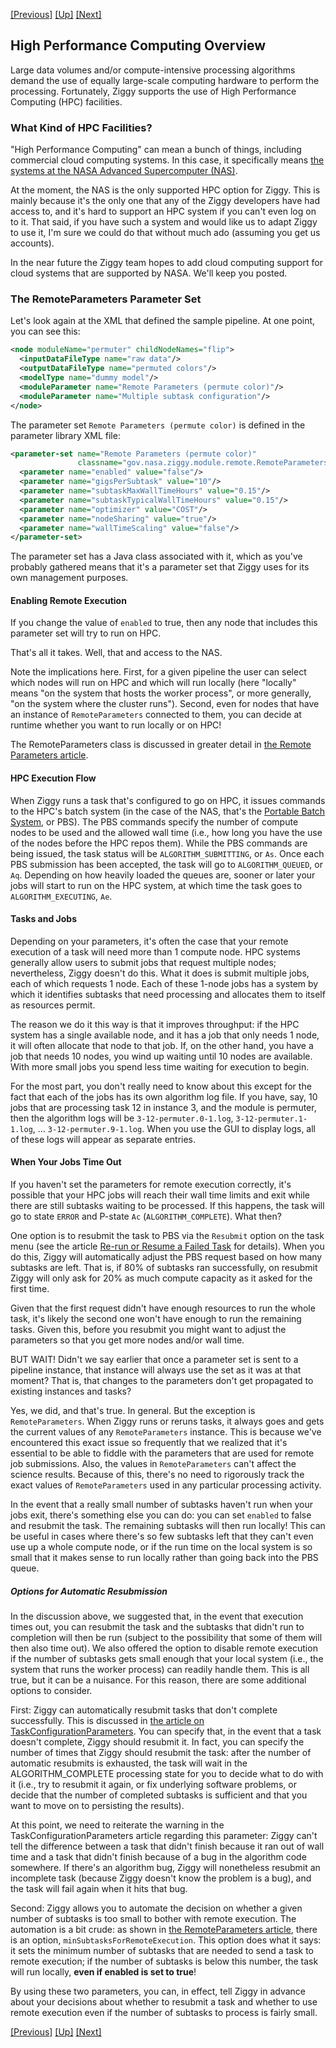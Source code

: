 <!-- -*-visual-line-*- -->

[[Previous]](advanced-topics.md)
[[Up]](advanced-topics.md)
[[Next]](remote-dialog.md)

## High Performance Computing Overview

Large data volumes and/or compute-intensive processing algorithms demand the use of equally large-scale  computing hardware to perform the processing. Fortunately, Ziggy supports the use of High Performance Computing (HPC) facilities.

### What Kind of HPC Facilities?

"High Performance Computing" can mean a bunch of things, including commercial cloud computing systems. In this case, it specifically means [the systems at the NASA Advanced Supercomputer (NAS)](https://www.nas.nasa.gov/hecc/).

At the moment, the NAS is the only supported HPC option for Ziggy. This is mainly because it's the only one that any of the Ziggy developers have had access to, and it's hard to support an HPC system if you can't even log on to it. That said, if you have such a system and would like us to adapt Ziggy to use it, I'm sure we could do that without much ado (assuming you get us accounts).

In the near future the Ziggy team hopes to add cloud computing support for cloud systems that are supported by NASA. We'll keep you posted.

### The RemoteParameters Parameter Set

Let's look again at the XML that defined the sample pipeline. At one point, you can see this:

```xml
<node moduleName="permuter" childNodeNames="flip">
  <inputDataFileType name="raw data"/>
  <outputDataFileType name="permuted colors"/>
  <modelType name="dummy model"/>
  <moduleParameter name="Remote Parameters (permute color)"/>
  <moduleParameter name="Multiple subtask configuration"/>
</node>
```

 The parameter set `Remote Parameters (permute color)` is defined in the parameter library XML file:

```xml
<parameter-set name="Remote Parameters (permute color)"
               classname="gov.nasa.ziggy.module.remote.RemoteParameters">
  <parameter name="enabled" value="false"/>
  <parameter name="gigsPerSubtask" value="10"/>
  <parameter name="subtaskMaxWallTimeHours" value="0.15"/>
  <parameter name="subtaskTypicalWallTimeHours" value="0.15"/>
  <parameter name="optimizer" value="COST"/>
  <parameter name="nodeSharing" value="true"/>
  <parameter name="wallTimeScaling" value="false"/>
</parameter-set>
```

The parameter set has a Java class associated with it, which as you've probably gathered means that it's a parameter set that Ziggy uses for its own management purposes.

#### Enabling Remote Execution

If you change the value of `enabled` to true, then any node that includes this parameter set will try to run on HPC.

That's all it takes. Well, that and access to the NAS.

Note the implications here. First, for a given pipeline the user can select which nodes will run on HPC and which will run locally (here "locally" means "on the system that hosts the worker process", or more generally, "on the system where the cluster runs"). Second, even for nodes that have an instance of `RemoteParameters` connected to them, you can decide at runtime whether you want to run locally or on HPC!

The RemoteParameters class is discussed in greater detail in [the Remote Parameters article](remote-parameters.md).

#### HPC Execution Flow

When Ziggy runs a task that's configured to go on HPC, it issues commands to the HPC's batch system (in the case of the NAS, that's the [Portable Batch System](https://www.altair.com/pbs-professional), or PBS). The PBS commands specify the number of compute nodes to be used and the allowed wall time (i.e., how long you have the use of the nodes before the HPC repos them). While the PBS commands are being issued, the task status will be `ALGORITHM_SUBMITTING`, or `As`. Once each PBS submission has been accepted, the task will go to `ALGORITHM_QUEUED`, or `Aq`. Depending on how heavily loaded the queues are, sooner or later your jobs will start to run on the HPC system, at which time the task goes to `ALGORITHM_EXECUTING`, `Ae`.

#### Tasks and Jobs

Depending on your parameters, it's often the case that your remote execution of a task will need more than 1 compute node. HPC systems generally allow users to submit jobs that request multiple nodes; nevertheless, Ziggy doesn't do this. What it does is submit multiple jobs, each of which requests 1 node. Each of these 1-node jobs has a system by which it identifies subtasks that need processing and allocates them to itself as resources permit.

The reason we do it this way is that it improves throughput: if the HPC system has a single available node, and it has a job that only needs 1 node, it will often allocate that node to that job. If, on the other hand, you have a job that needs 10 nodes, you wind up waiting until 10 nodes are available. With more small jobs you spend less time waiting for execution to begin.

For the most part, you don't really need to know about this except for the fact that each of the jobs has its own algorithm log file. If you have, say, 10 jobs that are processing task 12 in instance 3, and the module is permuter, then the algorithm logs will be `3-12-permuter.0-1.log`, `3-12-permuter.1-1.log`, ... `3-12-permuter.9-1.log`. When you use the GUI to display logs, all of these logs will appear as separate entries.

#### When Your Jobs Time Out

If you haven't set the parameters for remote execution correctly, it's possible that your HPC jobs will reach their wall time limits and exit while there are still subtasks waiting to be processed. If this happens, the task will go to state `ERROR` and P-state `Ac` (`ALGORITHM_COMPLETE`). What then?

One option is to resubmit the task to PBS via the `Resubmit` option on the task menu (see the article [Re-run or Resume a Failed Task](rerun-task.md) for details). When you do this, Ziggy will automatically adjust the PBS request based on how many subtasks are left. That is, if 80% of subtasks ran successfully, on resubmit Ziggy will only ask for 20% as much compute capacity as it asked for the first time.

Given that the first request didn't have enough resources to run the whole task, it's likely the second one won't have enough to run the remaining tasks. Given this, before you resubmit you might want to adjust the parameters so that you get more nodes and/or wall time.

BUT WAIT! Didn't we say earlier that once a parameter set is sent to a pipeline instance, that instance will always use the set as it was at that moment? That is, that changes to the parameters don't get propagated to existing instances and tasks?

Yes, we did, and that's true. In general. But the exception is `RemoteParameters`. When Ziggy runs or reruns tasks, it always goes and gets the current values of any `RemoteParameters` instance. This is because we've encountered this exact issue so frequently that we realized that it's essential to be able to fiddle with the parameters that are used for remote job submissions. Also, the values in `RemoteParameters` can't affect the science results. Because of this, there's no need to rigorously track the exact values of `RemoteParameters` used in any particular processing activity.

In the event that a really small number of subtasks haven't run when your jobs exit, there's something else you can do: you can set `enabled` to false and resubmit the task. The remaining subtasks will then run locally! This can be useful in cases where there's so few subtasks left that they can't even use up a whole compute node, or if the run time on the local system is so small that it makes sense to run locally rather than going back into the PBS queue.

##### Options for Automatic Resubmission

In the discussion above, we suggested that, in the event that execution times out, you can resubmit the task and the subtasks that didn't run to completion will then be run (subject to the possibility that some of them will then also time out). We also offered the option to disable remote execution if the number of subtasks gets small enough that your local system (i.e., the system that runs the worker process) can readily handle them. This is all true, but it can be a nuisance. For this reason, there are some additional options to consider.

First: Ziggy can automatically resubmit tasks that don't complete successfully. This is discussed in [the article on TaskConfigurationParameters](task-configuration.md). You can specify that, in the event that a task doesn't complete, Ziggy should resubmit it. In fact, you can specify the number of times that Ziggy should resubmit the task: after the number of automatic resubmits is exhausted, the task will wait in the ALGORITHM_COMPLETE processing state for you to decide what to do with it (i.e., try to resubmit it again, or fix underlying software problems, or decide that the number of completed subtasks is sufficient and that you want to move on to persisting the results).

At this point, we need to reiterate the warning in the TaskConfigurationParameters article regarding this parameter: Ziggy can't tell the difference between a task that didn't finish because it ran out of wall time and a task that didn't finish because of a bug in the algorithm code somewhere. If there's an algorithm bug, Ziggy will nonetheless resubmit an incomplete task (because Ziggy doesn't know the problem is a bug), and the task will fail again when it hits that bug.

Second: Ziggy allows you to automate the decision on whether a given number of subtasks is too small to bother with remote execution. The automation is a bit crude: as shown in [the RemoteParameters article](remote-parameters.md), there is an option, `minSubtasksForRemoteExecution`. This option does what it says: it sets the minimum number of subtasks that are needed to send a task to remote execution; if the number of subtasks is below this number, the task will run locally, **even if enabled is set to true**!

By using these two parameters, you can, in effect, tell Ziggy in advance about your decisions about whether to resubmit a task and whether to use remote execution even if the number of subtasks to process is fairly small.

[[Previous]](advanced-topics.md)
[[Up]](advanced-topics.md)
[[Next]](remote-dialog.md)

